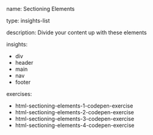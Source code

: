 name: Sectioning Elements

type: insights-list

description: Divide your content up with these elements

insights:
  - div
  - header
  - main
  - nav
  - footer
 
exercises:
  - html-sectioning-elements-1-codepen-exercise
  - html-sectioning-elements-2-codepen-exercise
  - html-sectioning-elements-3-codepen-exercise
  - html-sectioning-elements-4-codepen-exercise

